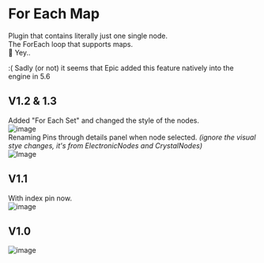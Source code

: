 # For Each Map
Plugin that contains literally just one single node.  
The ForEach loop that supports maps.  
🎉 Yey.. 

:( Sadly (or not) it seems that Epic added this feature natively into the engine in 5.6

## V1.2 & 1.3
Added "For Each Set" and changed the style of the nodes.  
![image](https://github.com/user-attachments/assets/491e8dd9-b42d-4a54-9c05-c71d1eea1f8a)  
Renaming Pins through details panel when node selected. _(ignore the visual stye changes, it's from ElectronicNodes and CrystalNodes)_  
![Image](https://github.com/user-attachments/assets/b866c31d-a5ab-4225-a4b1-7b07a51cffd5)




## V1.1
With index pin now.  
![image](https://github.com/user-attachments/assets/bd4d36c2-8474-4836-870c-87d2798ea6a9)



## V1.0
![image](https://github.com/user-attachments/assets/65af6c18-11b7-446c-a45e-de56eca50d8c)
